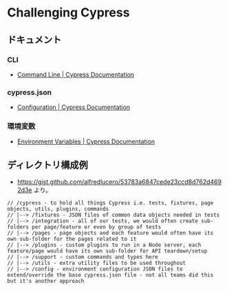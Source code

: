 # Challenging Cypress

## ドキュメント

### CLI
- [Command Line | Cypress Documentation](https://docs.cypress.io/guides/guides/command-line.html#Installation)

### cypress.json
- [Configuration | Cypress Documentation](https://docs.cypress.io/guides/references/configuration.html#Options)

### 環境変数
- [Environment Variables | Cypress Documentation](https://docs.cypress.io/guides/guides/environment-variables.html#Setting)

## ディレクトリ構成例
- https://gist.github.com/alfredlucero/53783a6847cede23ccd8d762d4692d3e より。

```
// /cypress - to hold all things Cypress i.e. tests, fixtures, page objects, utils, plugins, commands
// |--> /fixtures - JSON files of common data objects needed in tests
// |--> /integration - all of our tests, we would often create sub-folders per page/feature or even by group of tests
// |--> /pages - page objects and each feature would often have its own sub-folder for the pages related to it
// |--> /plugins - custom plugins to run in a Node server, each feature/page would have its own sub-folder for API teardown/setup
// |--> /support - custom commands and types here
// |--> /utils - extra utility files to be used throughout
// |--> /config - environment configuration JSON files to extend/override the base cypress.json file - not all teams did this but it's another approach
```
